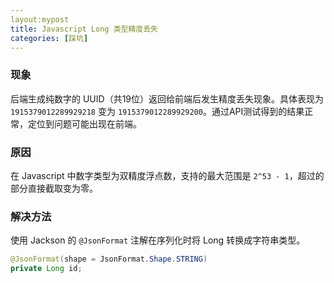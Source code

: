 ```yaml
---
layout:mypost
title: Javascript Long 类型精度丢失
categories: [踩坑]
---
```


### 现象

后端生成纯数字的 UUID（共19位）返回给前端后发生精度丢失现象。具体表现为 `1915379012289929218` 变为 `1915379012289929200`。通过API测试得到的结果正常，定位到问题可能出现在前端。

### 原因

在 Javascript 中数字类型为双精度浮点数，支持的最大范围是 `2^53 - 1`，超过的部分直接截取变为零。

### 解决方法

使用 Jackson 的 `@JsonFormat` 注解在序列化时将 Long 转换成字符串类型。

```java
@JsonFormat(shape = JsonFormat.Shape.STRING)
private Long id;
```